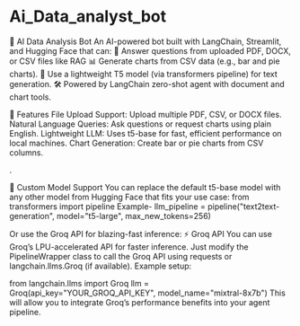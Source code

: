 # Ai_Data_analyst_bot
🤖 AI Data Analysis Bot
An AI-powered bot built with LangChain, Streamlit, and Hugging Face that can:
📄 Answer questions from uploaded PDF, DOCX, or CSV files like RAG
📊 Generate charts from CSV data (e.g., bar and pie charts).
🧠 Use a lightweight T5 model (via transformers pipeline) for text generation.
🛠️ Powered by LangChain zero-shot agent with document and chart tools.

🚀 Features
File Upload Support: Upload multiple PDF, CSV, or DOCX files.
Natural Language Queries: Ask questions or request charts using plain English.
Lightweight LLM: Uses t5-base for fast, efficient performance on local machines.
Chart Generation: Create bar or pie charts from CSV columns.

.

🧠 Custom Model Support
You can replace the default t5-base model with any other model from Hugging Face that fits your use case:
from transformers import pipeline
Example-
llm_pipeline = pipeline("text2text-generation", model="t5-large", max_new_tokens=256)


Or use the Groq API for blazing-fast inference:
⚡ Groq API 
You can use Groq’s LPU-accelerated API for faster inference. Just modify the PipelineWrapper class to call the Groq API using requests or langchain.llms.Groq (if available). Example setup:

from langchain.llms import Groq
llm = Groq(api_key="YOUR_GROQ_API_KEY", model_name="mixtral-8x7b")
This will allow you to integrate Groq’s performance benefits into your agent pipeline.



